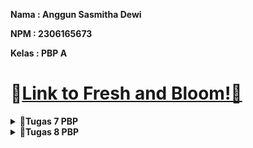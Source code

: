 **Nama   : Anggun Sasmitha Dewi**

**NPM    : 2306165673**

**Kelas  : PBP A**

# 🔗[Link to Fresh and Bloom!🌿](http://anggun-sasmitha-eshoppbp.pbp.cs.ui.ac.id/)


<details>
    <summary><strong>📘Tugas 7 PBP</strong></summary>

### Jelaskan apa yang dimaksud dengan stateless widget dan stateful widget, dan jelaskan perbedaan dari keduanya.
1. Stateless Widget
   _Widget_ yang bersifat statis, tidak memiliki keadaan (_state_) yang bisa berubah setelah _widget_ dibuat. Biasanya digunakan untuk elemen UI yang tidak memerlukan pembaruan data atau perubahan saat aplikasi berjalan.
2. Stateful Widget
   _Widget_ yang memiliki keadaan (_state_) yang bisa berubah selama masa hidup _widget_ tersebut. _Stateful widget_ digunakan ketika UI perlu diperbarui atau diubah seiring berjalannya waktu, misalnya pada saat berinteraksi dengan pengguna atau ketika data berubah.

Perbedaan utama:
- Stateless Widget: Tidak memiliki state yang bisa diubah setelah dibuat. Contoh: Text, Icon.
- Stateful Widget: Memiliki state yang bisa diubah dan memicu pembaruan UI. Contoh: Checkbox, TextField.

### Sebutkan widget apa saja yang kamu gunakan pada proyek ini dan jelaskan fungsinya.
- Scaffold: Menyediakan struktur dasar untuk halaman, termasuk AppBar dan body.
- AppBar: Menampilkan bilah aplikasi di bagian atas layar dengan judul dan elemen opsional lainnya.
- Padding: Memberikan jarak di sekeliling widget lain.
- Column: Menyusun widget secara vertikal.
- Row: Menyusun widget secara horizontal.
- Card: Menampilkan kotak dengan bayangan untuk menonjolkan konten.
- Text: Menampilkan teks di layar.
- Icon: Menampilkan ikon.
- GridView: Menampilkan widget dalam bentuk grid.
- Material: Memberikan efek material pada widget seperti bayangan dan respons interaksi.
- InkWell: Menambahkan efek sentuhan pada widget ketika ditekan.
- SnackBar: Menampilkan pesan singkat di bagian bawah layar untuk memberi tahu pengguna tentang tindakan yang dilakukan.

### Apa fungsi dari setState()? Jelaskan variabel apa saja yang dapat terdampak dengan fungsi tersebut.
`setState()` digunakan dalam StatefulWidget untuk memberi tahu framework bahwa state objek telah diubah dan perlu dilakukan rebuild UI. Fungsi ini memicu `build()` dipanggil ulang agar perubahan state dapat tercermin pada layar.
Contoh variabel yang terdampak: Variabel-variabel dalam kelas State yang digunakan untuk menyimpan data yang berubah, seperti counter, status login, atau daftar item. Hanya variabel yang berada dalam state (dalam kelas State) yang terpengaruh oleh `setState()`.

### Jelaskan perbedaan antara const dengan final.
1. `const`: Digunakan untuk mendeklarasikan nilai yang konstan dan tetap selama compile-time. Nilai ini sudah diketahui dan ditentukan pada saat kompilasi.
2. `final`: Digunakan untuk mendeklarasikan variabel yang nilainya tetap setelah diinisialisasi, tetapi bisa diatur saat run-time. Nilai final bisa diatur satu kali saja, tetapi tidak harus ditentukan saat kompilasi.

### Jelaskan bagaimana cara kamu mengimplementasikan checklist-checklist di atas.
#### A. Membuat sebuah program Flutter baru dengan tema E-Commerce yang sesuai dengan tugas-tugas sebelumnya.
- Inisiasi dengan perintah `flutter create freshnbloom` pada terminal
- Masuk ke dalam direktori menggunakan perintah `cd freshnbloom`
#### B.  Membuat tiga tombol sederhana dengan ikon dan teks untuk: 
a. Melihat daftar produk (Lihat Daftar Produk)
b. Menambah produk (Tambah Produk)
c. Logout (Logout)

- Menambah perintah berikut pada `menu.dart`:
    ```
      class MyHomePage extends StatelessWidget {  
      ...
      final List<ItemHomepage> items = [
      ItemHomepage("Lihat Mood", Icons.mood),
      ItemHomepage("Tambah Mood", Icons.add),
      ItemHomepage("Logout", Icons.logout),
      ];
      ...
      }
    ```
- Menampilkan item card dalam bentuk grid 3 kolom dengan perintah berikut:
    ```
    GridView.count(
        primary: true,
        padding: const EdgeInsets.all(20),
        crossAxisSpacing: 10,
        mainAxisSpacing: 10,
        crossAxisCount: 3,
        // Agar grid menyesuaikan tinggi kontennya.
        shrinkWrap: true,

        // Menampilkan ItemCard untuk setiap item dalam list items.
        children: items.map((ItemHomepage item) {
          return ItemCard(item);
        }).toList(),
    ),
    ```
- Menambah kelas `ItemCard` dengan perintha sebagai berikut:
    ```
      class ItemCard extends StatelessWidget {
          // Menampilkan kartu dengan ikon dan nama.
        
          final ItemHomepage item;
        
          const ItemCard(this.item, {super.key});
        
          @override
          Widget build(BuildContext context) {
          return Material(
          // Menentukan warna latar belakang dari tema aplikasi.
          color: item.color,
          // Membuat sudut kartu melengkung.
          borderRadius: BorderRadius.circular(12),
        
              child: InkWell(
                // Aksi ketika kartu ditekan.
                onTap: () {
                  // Menampilkan pesan SnackBar saat kartu ditekan.
                  ScaffoldMessenger.of(context)
                    ..hideCurrentSnackBar()
                    ..showSnackBar(
                        SnackBar(content: Text("Kamu telah menekan tombol ${item.name}!"))
                    );
                },
                // Container untuk menyimpan Icon dan Text
                child: Container(
                  padding: const EdgeInsets.all(8),
                  child: Center(
                    child: Column(
                      // Menyusun ikon dan teks di tengah kartu.
                      mainAxisAlignment: MainAxisAlignment.center,
                      children: [
                        Icon(
                          item.icon,
                          color: Colors.white,
                          size: 30.0,
                        ),
                        const Padding(padding: EdgeInsets.all(3)),
                        Text(
                          item.name,
                          textAlign: TextAlign.center,
                          style: const TextStyle(color: Colors.white),
                        ),
                      ],
                    ),
                  ),
                ),
              ),
          );
          }
        
        }
    ```
#### C. Mengimplementasikan warna-warna yang berbeda untuk setiap tombol (Lihat Daftar Produk, Tambah Produk, dan Logout).
- Menambahkan properti color pada class ItemHomepage:
    ```
        class ItemHomepage {
          final String name;
          final IconData icon;
          final Color color; // Tambahkan properti warna.
        
          ItemHomepage(this.name, this.icon, this.color);
        }
    ```
- Memperbarui List<ItemHomepage>:
  ```
      final List<ItemHomepage> items = [
          ItemHomepage("Lihat Daftar Produk", Icons.mood, Colors.blue),
          ItemHomepage("Tambah Produk", Icons.add, Colors.purple),
          ItemHomepage("Logout", Icons.logout, Colors.red),
        ];
  ```
- Memodifikasi `ItemCard`:
  ```
      Widget build(BuildContext context) {
          return Material(
            color: item.color, // Menggunakan warna dari item.
            ....
  ```
#### D. Memunculkan Snackbar dengan tulisan:
a. "Kamu telah menekan tombol Lihat Daftar Produk" ketika tombol Lihat Daftar Produk ditekan.
b. "Kamu telah menekan tombol Tambah Produk" ketika tombol Tambah Produk ditekan.
c. "Kamu telah menekan tombol Logout" ketika tombol Logout ditekan.

- Menggunakan perintah:
    ```
        child: InkWell(
            // Aksi ketika kartu ditekan.
            onTap: () {
              // Menampilkan pesan SnackBar saat kartu ditekan.
              ScaffoldMessenger.of(context)
                ..hideCurrentSnackBar()
                ..showSnackBar(
                    SnackBar(content: Text("Kamu telah menekan tombol ${item.name}!"))
                );
            },
            // Container untuk menyimpan Icon dan Text
            child: Container(
              padding: const EdgeInsets.all(8),
              child: Center(
                child: Column(
                  // Menyusun ikon dan teks di tengah kartu.
                  mainAxisAlignment: MainAxisAlignment.center,
                  children: [
                    Icon(
                      item.icon,
                      color: Colors.white,
                      size: 30.0,
                    ),
                    const Padding(padding: EdgeInsets.all(3)),
                    Text(
                      item.name,
                      textAlign: TextAlign.center,
                      style: const TextStyle(color: Colors.white),
                    ),
                  ],
                ),
              ),
            ),
          ),
    ```
</details>

<details>
    <summary><strong>📘Tugas 8 PBP</strong></summary>

### Apa kegunaan const di Flutter? Jelaskan apa keuntungan ketika menggunakan const pada kode Flutter. Kapan sebaiknya kita menggunakan const, dan kapan sebaiknya tidak digunakan?
`const` di Flutter digunakan untuk mendeklarasikan objek yang bersifat konstan. Ketika sebuah widget atau objek diberi label `const`, Flutter akan memastikan bahwa objek tersebut hanya diciptakan sekali selama aplikasi berjalan. Dengan menggunakan `const`, dapat meningkatkan performa karena mengurangi *overhead* pembuatan objek yang tidak perlu.


Keuntungan menggunakan `const`:
1. Dengan menggunakan `const`, suatu objek tidak perlu dibuat ulang setiap kali widget di-*render*, yang berarti lebih sedikit operasi yang dilakukan, sehingga dapat meningkatkan performa
2. Objek `const` disimpan di memori dan digunakan ulang tanpa perlu dialokasikan ulang, sehingga dapat mengurangi penggunaan memori


Kapan menggunakan const:
1. Ketika widget tidak memiliki state yang berubah, seperti Text, Icon, atau Padding yang memiliki nilai tetap sepanjang aplikasi
2. Konstruktor widget yang tidak memiliki perubahan di setiap *build* (misalnya pada widget yang digunakan berulang kali dan tidak berubah)


Kapan tidak menggunakan const:
1. Widget memiliki properti yang nilainya berubah secara dinamis, seperti dalam kasus input dari pengguna atau perubahan berdasarkan state (misalnya, widget yang berada dalam StatefulWidget)

### Jelaskan dan bandingkan penggunaan Column dan Row pada Flutter. Berikan contoh implementasi dari masing-masing layout widget ini!
- Column, digunakan untuk menata elemen secara vertikal (ke bawah). Setiap elemen anaknya akan ditampilkan dalam urutan vertikal, satu per satu dari atas ke bawah


  Contoh pada berkas `productentry_form.dart` untuk menampilkan popup produk, jumlah, dan deskripsi
    ```
    Column(
          crossAxisAlignment: CrossAxisAlignment.start,
          children: [
            Text('Product: $_name'),
            Text('Jumlah: $_amount'),
            Text('Description: $_description'),
          ],
        ),
    ```
- Row, digunakan untuk menata elemen secara horizontal (ke samping). Setiap elemen anaknya akan ditampilkan secara berurutan di sepanjang sumbu horizontal


  Contoh pada berkas `menu.dart` untuk menampilkan informasi npm, nama, dan kelas:
    ```
    Row(
        mainAxisAlignment: MainAxisAlignment.spaceEvenly,
        children: [
          InfoCard(title: 'NPM', content: npm),
          InfoCard(title: 'Name', content: name),
          InfoCard(title: 'Class', content: className),
        ],
      ),
    ```
### Sebutkan apa saja elemen input yang kamu gunakan pada halaman form yang kamu buat pada tugas kali ini. Apakah terdapat elemen input Flutter lain yang tidak kamu gunakan pada tugas ini? Jelaskan!
Pada halaman form saya pada tugas kali ini, elemen input yang digunakan adalah `TextFormField`, yang digunakan untuk input data dari pengguna. Terdapat tiga buah `TextFormField` untuk input:
  - Nama Produk
  - Jumlah Produk
  - Deskripsi Produk


Elemen input Flutter lain yang tidak digunakan:
- `Checkbox`, untuk memilih opsi dengan cara mencentang.
- `Radio`, untuk memilih salah satu dari beberapa opsi yang tersedia.
- `Switch`, untuk memilih antara dua opsi (on/off).
- `TextField`, mirip dengan `TextFormField` tetapi tanpa validasi langsung.

### Bagaimana cara kamu mengatur tema (theme) dalam aplikasi Flutter agar aplikasi yang dibuat konsisten? Apakah kamu mengimplementasikan tema pada aplikasi yang kamu buat?
Untuk mengatur tema dalam aplikasi Flutter, kita dapat menggunakan ThemeData yang diterapkan pada MaterialApp. Tema ini memungkinkan kita untuk mendefinisikan berbagai gaya seperti warna, font, dan elemen UI lainnya yang konsisten di seluruh aplikasi. Pada kode saya, tema sudah diterapkan dengan menggunakan `Theme.of(context).colorScheme.primary` untuk menentukan warna pada elemen seperti `AppBar` dan tombol `ElevatedButton` pada berkas `productentry_form.dart`

### Bagaimana cara kamu menangani navigasi dalam aplikasi dengan banyak halaman pada Flutter?
Di Flutter, navigasi antar halaman bisa dilakukan menggunakan Navigator. Hal ini memungkinkan kita untuk mem-*push* dan *pop* halaman baru pada stack navigasi.


Contoh navigasi: Untuk menavigasi antar halaman, kita menggunakan `Navigator.push()`:
  ```
  Navigator.push(
    context,
    MaterialPageRoute(builder: (context) => NewPage()),
  );
  ```
</details>